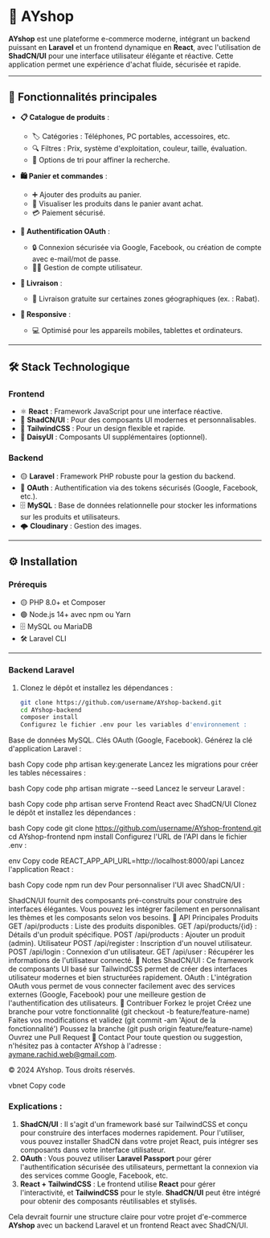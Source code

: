# 🌟 AYshop

**AYshop** est une plateforme e-commerce moderne, intégrant un backend puissant en **Laravel** et un frontend dynamique en **React**, avec l'utilisation de **ShadCN/UI** pour une interface utilisateur élégante et réactive. Cette application permet une expérience d'achat fluide, sécurisée et rapide.

---

## 🛒 Fonctionnalités principales

- **📋 Catalogue de produits** :
  - 🏷️ Catégories : Téléphones, PC portables, accessoires, etc.
  - 🔍 Filtres : Prix, système d'exploitation, couleur, taille, évaluation.
  - 🧹 Options de tri pour affiner la recherche.

- **🛍️ Panier et commandes** :
  - ➕ Ajouter des produits au panier.
  - 📝 Visualiser les produits dans le panier avant achat.
  - 💳 Paiement sécurisé.

- **🔑 Authentification OAuth** :
  - 🔒 Connexion sécurisée via Google, Facebook, ou création de compte avec e-mail/mot de passe.
  - 🙍‍♂️ Gestion de compte utilisateur.

- **🚚 Livraison** :
  - 🚚 Livraison gratuite sur certaines zones géographiques (ex. : Rabat).

- **📱 Responsive** :
  - 💻 Optimisé pour les appareils mobiles, tablettes et ordinateurs.

---

## 🛠️ Stack Technologique

### **Frontend**
- ⚛️ **React** : Framework JavaScript pour une interface réactive.
- 🎨 **ShadCN/UI** : Pour des composants UI modernes et personnalisables.
- 🧩 **TailwindCSS** : Pour un design flexible et rapide.
- 🧷 **DaisyUI** : Composants UI supplémentaires (optionnel).
  
### **Backend**
- 🟡 **Laravel** : Framework PHP robuste pour la gestion du backend.
- 🔑 **OAuth** : Authentification via des tokens sécurisés (Google, Facebook, etc.).
- 🗄️ **MySQL** : Base de données relationnelle pour stocker les informations sur les produits et utilisateurs.
- 🌩️ **Cloudinary** : Gestion des images.

---

## ⚙️ Installation

### **Prérequis**
- 🟡 PHP 8.0+ et Composer
- 🟢 Node.js 14+ avec npm ou Yarn
- 🗄️ MySQL ou MariaDB
- 🛠️ Laravel CLI

---

### **Backend Laravel**

1. Clonez le dépôt et installez les dépendances :
   ```bash
   git clone https://github.com/username/AYshop-backend.git
   cd AYshop-backend
   composer install
   Configurez le fichier .env pour les variables d'environnement :

Base de données MySQL.
Clés OAuth (Google, Facebook).
Générez la clé d'application Laravel :

bash
Copy code
php artisan key:generate
Lancez les migrations pour créer les tables nécessaires :

bash
Copy code
php artisan migrate --seed
Lancez le serveur Laravel :

bash
Copy code
php artisan serve
Frontend React avec ShadCN/UI
Clonez le dépôt et installez les dépendances :

bash
Copy code
git clone https://github.com/username/AYshop-frontend.git
cd AYshop-frontend
npm install
Configurez l'URL de l'API dans le fichier .env :

env
Copy code
REACT_APP_API_URL=http://localhost:8000/api
Lancez l'application React :

bash
Copy code
npm run dev
Pour personnaliser l'UI avec ShadCN/UI :

ShadCN/UI fournit des composants pré-construits pour construire des interfaces élégantes. Vous pouvez les intégrer facilement en personnalisant les thèmes et les composants selon vos besoins.
📄 API Principales
Produits
GET /api/products : Liste des produits disponibles.
GET /api/products/{id} : Détails d'un produit spécifique.
POST /api/products : Ajouter un produit (admin).
Utilisateur
POST /api/register : Inscription d'un nouvel utilisateur.
POST /api/login : Connexion d'un utilisateur.
GET /api/user : Récupérer les informations de l'utilisateur connecté.
📝 Notes
ShadCN/UI : Ce framework de composants UI basé sur TailwindCSS permet de créer des interfaces utilisateur modernes et bien structurées rapidement.
OAuth : L'intégration OAuth vous permet de vous connecter facilement avec des services externes (Google, Facebook) pour une meilleure gestion de l'authentification des utilisateurs.
🎉 Contribuer
Forkez le projet
Créez une branche pour votre fonctionnalité (git checkout -b feature/feature-name)
Faites vos modifications et validez (git commit -am 'Ajout de la fonctionnalité')
Poussez la branche (git push origin feature/feature-name)
Ouvrez une Pull Request
📧 Contact
Pour toute question ou suggestion, n'hésitez pas à contacter AYshop à l'adresse : aymane.rachid.web@gmail.com.

© 2024 AYshop. Tous droits réservés.

vbnet
Copy code

### Explications :
1. **ShadCN/UI** : Il s'agit d'un framework basé sur TailwindCSS et conçu pour construire des interfaces modernes rapidement. Pour l'utiliser, vous pouvez installer ShadCN dans votre projet React, puis intégrer ses composants dans votre interface utilisateur.
2. **OAuth** : Vous pouvez utiliser **Laravel Passport** pour gérer l'authentification sécurisée des utilisateurs, permettant la connexion via des services comme Google, Facebook, etc.
3. **React + TailwindCSS** : Le frontend utilise **React** pour gérer l'interactivité, et **TailwindCSS** pour le style. **ShadCN/UI** peut être intégré pour obtenir des composants réutilisables et stylisés.

Cela devrait fournir une structure claire pour votre projet d'e-commerce **AYshop** avec un backend Laravel et un frontend React avec ShadCN/UI.






